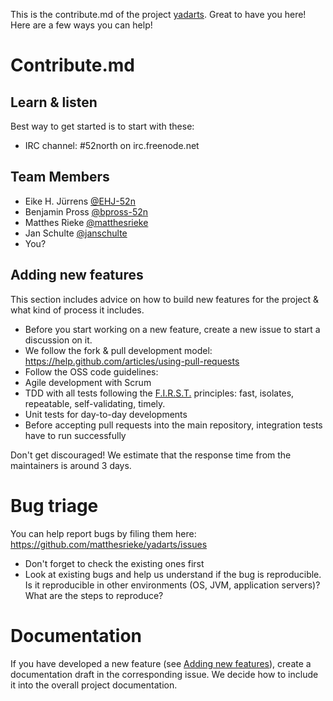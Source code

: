This is the contribute.md of the project [yadarts](https://github.com/matthesrieke/yadarts). Great to have you here! Here are a few ways you can help!

# Contribute.md

## Learn & listen
Best way to get started is to start with these:

* IRC channel:  #52north on irc.freenode.net

## Team Members
* Eike H. Jürrens [@EHJ-52n](https://github.com/EHJ-52n)
* Benjamin Pross [@bpross-52n](https://github.com/bpross-52n)
* Matthes Rieke [@matthesrieke](https://github.com/matthesrieke)
* Jan Schulte [@janschulte](https://github.com/janschulte)
* You?

## Adding new features

This section includes advice on how to build new features for the project & what kind of process it includes. 

* Before you start working on a new feature, create a new issue to start a discussion on it.
* We follow the fork & pull development model: <https://help.github.com/articles/using-pull-requests>
* Follow the OSS code guidelines:
 * Agile development with Scrum
 * TDD with all tests following the [F.I.R.S.T.](http://agileinaflash.blogspot.de/2009/02/first.html) principles: fast, isolates, repeatable, self-validating, timely.
  * Unit tests for day-to-day developments
  * Before accepting pull requests into the main repository, integration tests have to run successfully 

Don't get discouraged! We estimate that the response time from the maintainers is around 3 days.

# Bug triage

You can help report bugs by filing them here: <https://github.com/matthesrieke/yadarts/issues>

* Don't forget to check the existing ones first
* Look at existing bugs and help us understand if the bug is reproducible. Is it reproducible in other environments (OS, JVM, application servers)? What are the steps to reproduce? 

# Documentation

If you have developed a new feature (see [Adding new features](#adding-new-features)), create
a documentation draft in the corresponding issue. We decide how to
include it into the overall project documentation.

